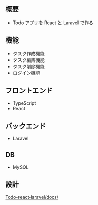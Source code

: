 ## 概要

-   Todo アプリを React と Laravel で作る

## 機能

-   タスク作成機能
-   タスク編集機能
-   タスク削除機能
-   ログイン機能

## フロントエンド

-   TypeScript
-   React

## バックエンド

-   Laravel

## DB

-   MySQL

## 設計
[Todo-react-laravel/docs/](https://github.com/ryosuke1256/Todo-react-laravel/tree/develop/docs)
